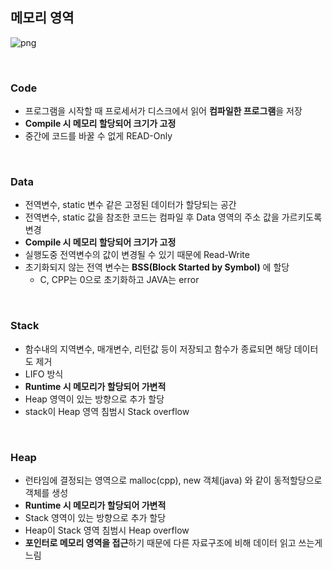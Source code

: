 ## 메모리 영역

![png](/Operating_system/_img/memory_structure.png)

<br>

### Code

- 프로그램을 시작할 때 프로세서가 디스크에서 읽어 **컴파일한 프로그램**을 저장
- **Compile 시 메모리 할당되어 크기가 고정**
- 중간에 코드를 바꿀 수 없게 READ-Only

<br>

### Data

- 전역변수, static 변수 같은 고정된 데이터가 할당되는 공간
- 전역변수, static 값을 참조한 코드는 컴파일 후 Data 영역의 주소 값을 가르키도록 변경
- **Compile 시 메모리 할당되어 크기가 고정**
- 실행도중 전역변수의 값이 변경될 수 있기 때문에 Read-Write
- 초기화되지 않는 전역 변수는 **BSS(Block Started by Symbol)** 에 할당
    - C, CPP는 0으로 초기화하고 JAVA는 error

<br>

### Stack

- 함수내의 지역변수, 매개변수, 리턴값 등이 저장되고 함수가 종료되면 해당 데이터도 제거
- LIFO 방식
- **Runtime 시 메모리가 할당되어 가변적**
- Heap 영역이 있는 방향으로 추가 할당
- stack이 Heap 영역 침범시 Stack overflow

<br>

### Heap

- 런타임에 결정되는 영역으로 malloc(cpp), new 객체(java) 와 같이 동적할당으로 객체를 생성
- **Runtime 시 메모리가 할당되어 가변적**
- Stack 영역이 있는 방향으로 추가 할당
- Heap이 Stack 영역 침범시 Heap overflow
- **포인터로 메모리 영역을 접근**하기 때문에 다른 자료구조에 비해 데이터 읽고 쓰는게 느림